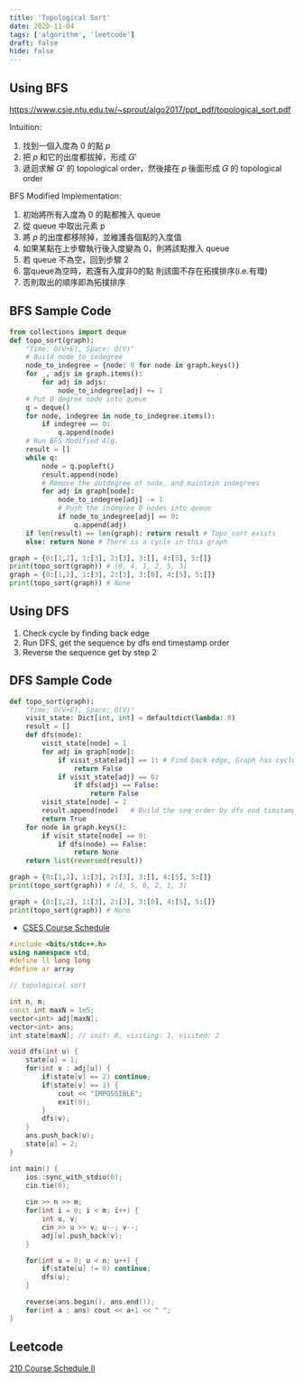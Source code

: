 ```yaml
---
title: 'Topological Sort'
date: 2020-11-04
tags: ['algorithm', 'leetcode']
draft: false
hide: false
---
```


## Using BFS
https://www.csie.ntu.edu.tw/~sprout/algo2017/ppt_pdf/topological_sort.pdf

Intuition:
1. 找到一個入度為 0 的點 𝑝
2. 把 𝑝 和它的出度都拔掉，形成 𝐺′
3. 遞迴求解 𝐺′ 的 topological order，然後接在 𝑝 後面形成 𝐺 的 topological order

BFS Modified Implementation:
1. 初始將所有入度為 0 的點都推入 queue
2. 從 queue 中取出元素 p
3. 將 𝑝 的出度都移除掉，並維護各個點的入度值
4. 如果某點在上步驟執行後入度變為 0，則將該點推入 queue
5. 若 queue 不為空，回到步驟 2
6. 當queue為空時，若還有入度非0的點 則該圖不存在拓撲排序(i.e.有環)
7. 否則取出的順序即為拓撲排序

## BFS Sample Code
``` python
from collections import deque
def topo_sort(graph):
    "Time: O(V+E), Space: O(V)"
    # Build node_to_indegree
    node_to_indegree = {node: 0 for node in graph.keys()}
    for _, adjs in graph.items():
        for adj in adjs:
            node_to_indegree[adj] += 1
    # Put 0 degree node into queue
    q = deque()
    for node, indegree in node_to_indegree.items():
        if indegree == 0:
            q.append(node)
    # Run BFS Modified Alg.
    result = []
    while q:
        node = q.popleft()
        result.append(node)
        # Remove the outdegree of node, and maintain indegrees
        for adj in graph[node]:
            node_to_indegree[adj] -= 1
            # Push the indegree 0 nodes into queue
            if node_to_indegree[adj] == 0:
                q.append(adj)
    if len(result) == len(graph): return result # Topo_sort exists
    else: return None # There is a cycle in this graph

graph = {0:[1,2], 1:[3], 2:[3], 3:[], 4:[5], 5:[]}
print(topo_sort(graph)) # [0, 4, 1, 2, 5, 3]
graph = {0:[1,2], 1:[3], 2:[3], 3:[0], 4:[5], 5:[]}
print(topo_sort(graph)) # None
```

## Using DFS
1. Check cycle by finding back edge
2. Run DFS, get the sequence by dfs end timestamp order
3. Reverse the sequence get by step 2

## DFS Sample Code
``` python
def topo_sort(graph):
    "Time: O(V+E), Space: O(V)"
    visit_state: Dict[int, int] = defaultdict(lambda: 0)
    result = []
    def dfs(node):
        visit_state[node] = 1
        for adj in graph[node]:
            if visit_state[adj] == 1: # Find back edge, Graph has cycle
                return False
            if visit_state[adj] == 0: 
                if dfs(adj) == False:
                    return False
        visit_state[node] = 2
        result.append(node)   # Build the seq order by dfs end timstamp
        return True
    for node in graph.keys():
        if visit_state[node] == 0:
            if dfs(node) == False:
                return None
    return list(reversed(result))

graph = {0:[1,2], 1:[3], 2:[3], 3:[], 4:[5], 5:[]}
print(topo_sort(graph)) # [4, 5, 0, 2, 1, 3]

graph = {0:[1,2], 1:[3], 2:[3], 3:[0], 4:[5], 5:[]}
print(topo_sort(graph)) # None
```
* [CSES Course Schedule](https://cses.fi/problemset/task/1679/)
``` cpp
#include <bits/stdc++.h>
using namespace std;
#define ll long long
#define ar array

// topological sort

int n, m;
const int maxN = 1e5;
vector<int> adj[maxN];
vector<int> ans;
int state[maxN]; // init: 0, visiting: 1, visited: 2

void dfs(int u) {
	state[u] = 1;
	for(int v : adj[u]) {
		if(state[v] == 2) continue;
		if(state[v] == 1) {
			cout << "IMPOSSIBLE";
			exit(0);
		}
		dfs(v);
	}
	ans.push_back(u);
	state[u] = 2;
}

int main() {
	ios::sync_with_stdio(0); 
	cin.tie(0);
	
	cin >> n >> m;
	for(int i = 0; i < m; i++) {
		int u, v;
		cin >> u >> v; u--; v--;
		adj[u].push_back(v);
	}

	for(int u = 0; u < n; u++) {
		if(state[u] != 0) continue;
		dfs(u);
	}

	reverse(ans.begin(), ans.end());
	for(int a : ans) cout << a+1 << " ";
}
```

## Leetcode
[210 Course Schedule II](https://leetcode.com/problems/course-schedule-ii/)